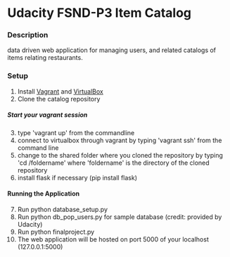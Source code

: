 # Udacity FSND-P3 Item Catalog 

### Description
data driven web application for managing users, and related catalogs of items relating restaurants.

### Setup
1. Install [Vagrant](vagrantup.com) and [VirtualBox](virtualbox.org)
2. Clone the catalog repository

##### Start your vagrant session
3. type 'vagrant up' from the commandline
4. connect to virtualbox through vagrant by typing 'vagrant ssh' from the command line
5. change to the shared folder where you cloned the repository by typing 'cd /foldername' where 'foldername' is the directory of the cloned repository
6. install flask if necessary (pip install flask)

#### Running the Application
7. Run python database_setup.py
8. Run python db_pop_users.py for sample database (credit: provided by Udacity)
8. Run python finalproject.py
9. The web application will be hosted on port 5000 of your localhost (127.0.0.1:5000)
